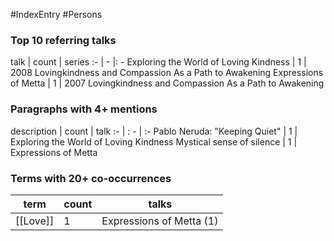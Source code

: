 #IndexEntry #Persons

### Top 10 referring talks
talk | count | series
:- | - |: -
<a data-href="Exploring the World of Loving Kindness" class="internal-link">Exploring the World of Loving Kindness</a> | 1 | <a data-href="2008 Lovingkindness and Compassion As a Path to Awakening" class="internal-link">2008 Lovingkindness and Compassion As a Path to Awakening</a>
<a data-href="Expressions of Metta" class="internal-link">Expressions of Metta</a> | 1 | <a data-href="2007 Lovingkindness and Compassion As a Path to Awakening" class="internal-link">2007 Lovingkindness and Compassion As a Path to Awakening</a>

### Paragraphs with 4+ mentions
description | count | talk
:- | : - | :-
<a aria-label-position="top" aria-label="Exploring the World of Loving Kindness > Pablo Neruda Keeping Quiet" data-href="Exploring the World of Loving Kindness#Pablo Neruda Keeping Quiet" class="internal-link">Pablo Neruda: &quot;Keeping Quiet&quot;</a> | 1 | <a data-href="Exploring the World of Loving Kindness" class="internal-link">Exploring the World of Loving Kindness</a>
<a aria-label-position="top" aria-label="Expressions of Metta > Mystical sense of silence" data-href="Expressions of Metta#Mystical sense of silence" class="internal-link">Mystical sense  of silence</a> | 1 | <a data-href="Expressions of Metta" class="internal-link">Expressions of Metta</a>

### Terms with 20+ co-occurrences
term | count | talks
-|-|-
[[Love]] | 1 | <span class="counts"><a data-href="Expressions of Metta" class="internal-link">Expressions of Metta</a> (1)</span> 

